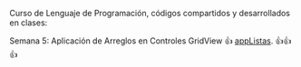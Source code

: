 
Curso de Lenguaje de Programación, códigos compartidos y desarrollados en clases:

Semana 5: Aplicación de Arreglos en Controles GridView :+1: [appListas](https://github.com/Decimusk/programaci-n2/tree/main/appListas). :+1::+1::+1:
